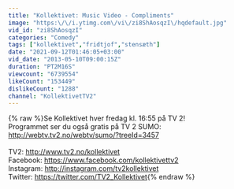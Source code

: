 ```yaml
---
title: "Kollektivet: Music Video - Compliments"
image: "https:\/\/i.ytimg.com\/vi\/zi8ShAosqzI\/hqdefault.jpg"
vid_id: "zi8ShAosqzI"
categories: "Comedy"
tags: ["kollektivet","fridtjof","stensæth"]
date: "2021-09-12T01:46:05+03:00"
vid_date: "2013-05-10T09:00:15Z"
duration: "PT2M16S"
viewcount: "6739554"
likeCount: "153449"
dislikeCount: "1288"
channel: "KollektivetTV2"
---
```

{% raw %}Se Kollektivet hver fredag kl. 16:55 på TV 2!<br />Programmet ser du også gratis på TV 2 SUMO: <a rel="nofollow" target="blank" href="http://webtv.tv2.no/webtv/sumo/?treeId=3457">http://webtv.tv2.no/webtv/sumo/?treeId=3457</a><br /><br />TV2: <a rel="nofollow" target="blank" href="http://www.tv2.no/kollektivet">http://www.tv2.no/kollektivet</a><br />Facebook: <a rel="nofollow" target="blank" href="https://www.facebook.com/kollektivettv2">https://www.facebook.com/kollektivettv2</a><br />Instagram: <a rel="nofollow" target="blank" href="http://instagram.com/tv2kollektivet">http://instagram.com/tv2kollektivet</a><br />Twitter: <a rel="nofollow" target="blank" href="https://twitter.com/TV2_Kollektivet">https://twitter.com/TV2_Kollektivet</a>{% endraw %}
